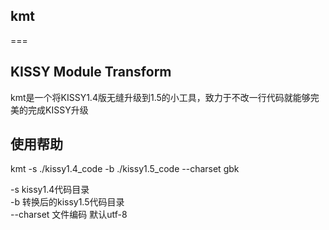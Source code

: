 ## kmt
===

## KISSY Module Transform
kmt是一个将KISSY1.4版无缝升级到1.5的小工具，致力于不改一行代码就能够完美的完成KISSY升级

## 使用帮助
kmt -s ./kissy1.4_code -b ./kissy1.5_code --charset gbk

-s kissy1.4代码目录   
-b 转换后的kissy1.5代码目录   
--charset 文件编码 默认utf-8   
